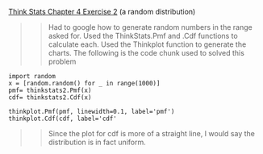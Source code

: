 [Think Stats Chapter 4 Exercise 2](http://greenteapress.com/thinkstats2/html/thinkstats2005.html#toc41) (a random distribution)

>> Had to google how to generate random numbers in the range asked for. Used the ThinkStats.Pmf and .Cdf functions to calculate each. 
>> Used the Thinkplot function to generate the charts. The following is the code chunk used to solved this problem

```
import random
x = [random.random() for _ in range(1000)]
pmf= thinkstats2.Pmf(x)
cdf= thinkstats2.Cdf(x)

thinkplot.Pmf(pmf, linewidth=0.1, label='pmf')
thinkplot.Cdf(cdf, label='cdf'
```

>> Since the plot for cdf is more of a straight line, I would say the distribution is in fact uniform. 
